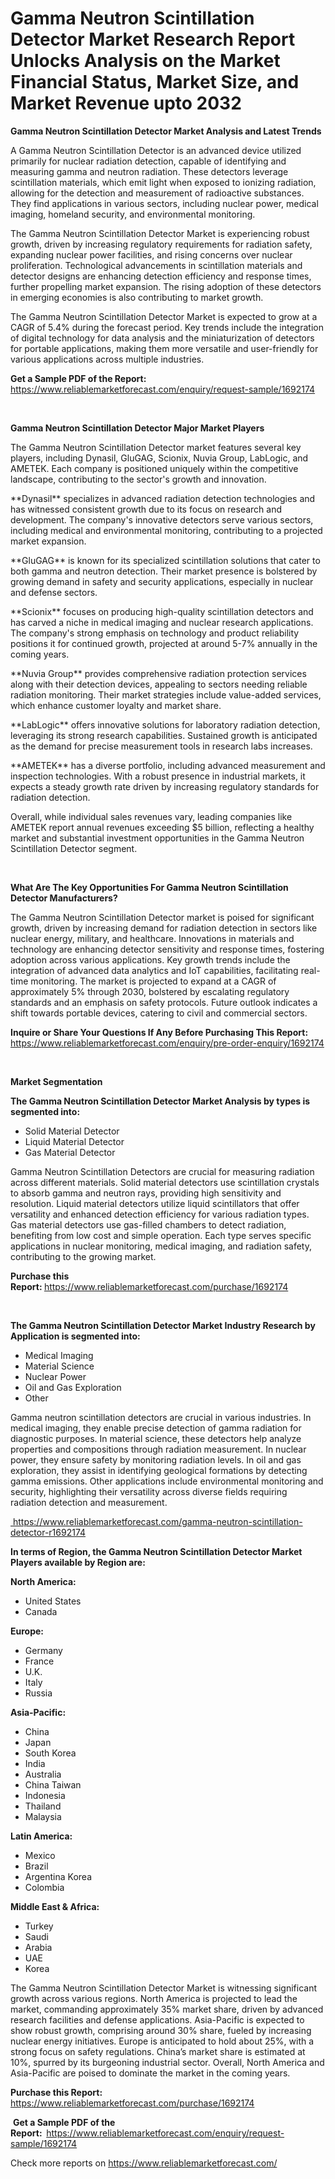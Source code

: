 <p><h1>Gamma Neutron Scintillation Detector Market Research Report Unlocks Analysis on the Market Financial Status, Market Size, and Market Revenue upto 2032</h1></p><p><strong>Gamma Neutron Scintillation Detector Market Analysis and Latest Trends</strong></p>
<p><p>A Gamma Neutron Scintillation Detector is an advanced device utilized primarily for nuclear radiation detection, capable of identifying and measuring gamma and neutron radiation. These detectors leverage scintillation materials, which emit light when exposed to ionizing radiation, allowing for the detection and measurement of radioactive substances. They find applications in various sectors, including nuclear power, medical imaging, homeland security, and environmental monitoring.</p><p>The Gamma Neutron Scintillation Detector Market is experiencing robust growth, driven by increasing regulatory requirements for radiation safety, expanding nuclear power facilities, and rising concerns over nuclear proliferation. Technological advancements in scintillation materials and detector designs are enhancing detection efficiency and response times, further propelling market expansion. The rising adoption of these detectors in emerging economies is also contributing to market growth.</p><p>The Gamma Neutron Scintillation Detector Market is expected to grow at a CAGR of 5.4% during the forecast period. Key trends include the integration of digital technology for data analysis and the miniaturization of detectors for portable applications, making them more versatile and user-friendly for various applications across multiple industries.</p></p>
<p><strong>Get a Sample PDF of the Report:&nbsp;</strong> <a href="https://www.reliablemarketforecast.com/enquiry/request-sample/1692174?utm_campaign=2300&utm_medium=2&utm_source=Github&utm_content=ia&utm_term=27032025&utm_id=gamma-neutron-scintillation-detector">https://www.reliablemarketforecast.com/enquiry/request-sample/1692174</a></p>
<p>&nbsp;</p>
<p><strong>Gamma Neutron Scintillation Detector Major Market Players</strong></p>
<p><p>The Gamma Neutron Scintillation Detector market features several key players, including Dynasil, GluGAG, Scionix, Nuvia Group, LabLogic, and AMETEK. Each company is positioned uniquely within the competitive landscape, contributing to the sector's growth and innovation.</p><p>**Dynasil** specializes in advanced radiation detection technologies and has witnessed consistent growth due to its focus on research and development. The company's innovative detectors serve various sectors, including medical and environmental monitoring, contributing to a projected market expansion.</p><p>**GluGAG** is known for its specialized scintillation solutions that cater to both gamma and neutron detection. Their market presence is bolstered by growing demand in safety and security applications, especially in nuclear and defense sectors.</p><p>**Scionix** focuses on producing high-quality scintillation detectors and has carved a niche in medical imaging and nuclear research applications. The company's strong emphasis on technology and product reliability positions it for continued growth, projected at around 5-7% annually in the coming years.</p><p>**Nuvia Group** provides comprehensive radiation protection services along with their detection devices, appealing to sectors needing reliable radiation monitoring. Their market strategies include value-added services, which enhance customer loyalty and market share.</p><p>**LabLogic** offers innovative solutions for laboratory radiation detection, leveraging its strong research capabilities. Sustained growth is anticipated as the demand for precise measurement tools in research labs increases.</p><p>**AMETEK** has a diverse portfolio, including advanced measurement and inspection technologies. With a robust presence in industrial markets, it expects a steady growth rate driven by increasing regulatory standards for radiation detection.</p><p>Overall, while individual sales revenues vary, leading companies like AMETEK report annual revenues exceeding $5 billion, reflecting a healthy market and substantial investment opportunities in the Gamma Neutron Scintillation Detector segment.</p></p>
<p>&nbsp;</p>
<p><strong>What Are The Key Opportunities For Gamma Neutron Scintillation Detector Manufacturers?</strong></p>
<p><p>The Gamma Neutron Scintillation Detector market is poised for significant growth, driven by increasing demand for radiation detection in sectors like nuclear energy, military, and healthcare. Innovations in materials and technology are enhancing detector sensitivity and response times, fostering adoption across various applications. Key growth trends include the integration of advanced data analytics and IoT capabilities, facilitating real-time monitoring. The market is projected to expand at a CAGR of approximately 5% through 2030, bolstered by escalating regulatory standards and an emphasis on safety protocols. Future outlook indicates a shift towards portable devices, catering to civil and commercial sectors.</p></p>
<p><strong>Inquire or Share Your Questions If Any Before Purchasing This Report:</strong> <a href="https://www.reliablemarketforecast.com/enquiry/pre-order-enquiry/1692174?utm_campaign=2300&utm_medium=2&utm_source=Github&utm_content=ia&utm_term=27032025&utm_id=gamma-neutron-scintillation-detector">https://www.reliablemarketforecast.com/enquiry/pre-order-enquiry/1692174</a></p>
<p>&nbsp;</p>
<p><strong>Market Segmentation</strong></p>
<p><strong>The Gamma Neutron Scintillation Detector Market Analysis by types is segmented into:</strong></p>
<p><ul><li>Solid Material Detector</li><li>Liquid Material Detector</li><li>Gas Material Detector</li></ul></p>
<p><p>Gamma Neutron Scintillation Detectors are crucial for measuring radiation across different materials. Solid material detectors use scintillation crystals to absorb gamma and neutron rays, providing high sensitivity and resolution. Liquid material detectors utilize liquid scintillators that offer versatility and enhanced detection efficiency for various radiation types. Gas material detectors use gas-filled chambers to detect radiation, benefiting from low cost and simple operation. Each type serves specific applications in nuclear monitoring, medical imaging, and radiation safety, contributing to the growing market.</p></p>
<p><strong>Purchase this Report:&nbsp;</strong><a href="https://www.reliablemarketforecast.com/purchase/1692174?utm_campaign=2300&utm_medium=2&utm_source=Github&utm_content=ia&utm_term=27032025&utm_id=gamma-neutron-scintillation-detector">https://www.reliablemarketforecast.com/purchase/1692174</a></p>
<p>&nbsp;</p>
<p><strong>The Gamma Neutron Scintillation Detector Market Industry Research by Application is segmented into:</strong></p>
<p><ul><li>Medical Imaging</li><li>Material Science</li><li>Nuclear Power</li><li>Oil and Gas Exploration</li><li>Other</li></ul></p>
<p><p>Gamma neutron scintillation detectors are crucial in various industries. In medical imaging, they enable precise detection of gamma radiation for diagnostic purposes. In material science, these detectors help analyze properties and compositions through radiation measurement. In nuclear power, they ensure safety by monitoring radiation levels. In oil and gas exploration, they assist in identifying geological formations by detecting gamma emissions. Other applications include environmental monitoring and security, highlighting their versatility across diverse fields requiring radiation detection and measurement.</p></p>
<p><a href="https://www.reliablemarketforecast.com/gamma-neutron-scintillation-detector-r1692174?utm_campaign=2300&utm_medium=2&utm_source=Github&utm_content=ia&utm_term=27032025&utm_id=gamma-neutron-scintillation-detector">&nbsp;https://www.reliablemarketforecast.com/gamma-neutron-scintillation-detector-r1692174</a></p>
<p><strong>In terms of Region, the Gamma Neutron Scintillation Detector Market Players available by Region are:</strong></p>
<p>
    <p> <strong> North America: </strong>
        <ul>
            <li>United States</li>
            <li>Canada</li>
        </ul>
        </p> 
    <p> <strong> Europe: </strong>
        <ul>
            <li>Germany</li>
            <li>France</li>
            <li>U.K.</li>
            <li>Italy</li>
            <li>Russia</li>
        </ul>
        </p> 
    <p> <strong> Asia-Pacific: </strong>
        <ul>
            <li>China</li>
            <li>Japan</li>
            <li>South Korea</li>
            <li>India</li>
            <li>Australia</li>
            <li>China Taiwan</li>
            <li>Indonesia</li>
            <li>Thailand</li>
            <li>Malaysia</li>
        </ul>
        </p> 
    <p> <strong> Latin America: </strong>
        <ul>
            <li>Mexico</li>
            <li>Brazil</li>
            <li>Argentina Korea</li>
            <li>Colombia</li>
        </ul>
        </p> 
    <p> <strong> Middle East & Africa: </strong>
        <ul>
            <li>Turkey</li>
            <li>Saudi</li>
            <li>Arabia</li>
            <li>UAE</li>
            <li>Korea</li>
        </ul>
    </p>
    </p>
<p><p>The Gamma Neutron Scintillation Detector Market is witnessing significant growth across various regions. North America is projected to lead the market, commanding approximately 35% market share, driven by advanced research facilities and defense applications. Asia-Pacific is expected to show robust growth, comprising around 30% share, fueled by increasing nuclear energy initiatives. Europe is anticipated to hold about 25%, with a strong focus on safety regulations. China’s market share is estimated at 10%, spurred by its burgeoning industrial sector. Overall, North America and Asia-Pacific are poised to dominate the market in the coming years.</p></p>
<p><strong>Purchase this Report: </strong><a href="https://www.reliablemarketforecast.com/purchase/1692174?utm_campaign=2300&utm_medium=2&utm_source=Github&utm_content=ia&utm_term=27032025&utm_id=gamma-neutron-scintillation-detector">https://www.reliablemarketforecast.com/purchase/1692174</a></p>
<p>&nbsp;<strong>Get a Sample PDF of the Report:&nbsp;&nbsp;</strong><a href="https://www.reliablemarketforecast.com/enquiry/request-sample/1692174?utm_campaign=2300&utm_medium=2&utm_source=Github&utm_content=ia&utm_term=27032025&utm_id=gamma-neutron-scintillation-detector">https://www.reliablemarketforecast.com/enquiry/request-sample/1692174</a></p>
<p><strong></strong></p>
<p>Check more reports on <a href="https://www.reliablemarketforecast.com/?utm_campaign=2300&utm_medium=2&utm_source=Github&utm_content=ia&utm_term=27032025&utm_id=gamma-neutron-scintillation-detector">https://www.reliablemarketforecast.com/</a></p>